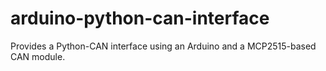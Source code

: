 # arduino-python-can-interface
Provides a Python-CAN interface using an Arduino and a MCP2515-based CAN module.
